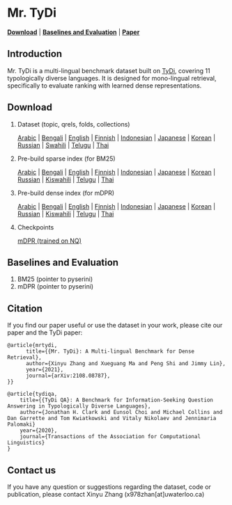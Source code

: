 # Mr. TyDi

[**Download**](#download) |
[**Baselines and Evaluation**](#baselines-and-evaluation) | 
[**Paper**](https://arxiv.org/abs/2108.08787)

## Introduction
Mr. TyDi is a multi-lingual benchmark dataset built on [TyDi](https://arxiv.org/abs/2003.05002), covering 11 typologically diverse languages.
It is designed for mono-lingual retrieval, specifically to evaluate ranking with learned dense representations.

## Download 

1. Dataset (topic, qrels, folds, collections)

      [Arabic](https://git.uwaterloo.ca/jimmylin/mr.tydi/-/raw/master/data/mrtydi-v1.0-arabic.tar.gz)
    | [Bengali](https://git.uwaterloo.ca/jimmylin/mr.tydi/-/raw/master/data/mrtydi-v1.0-bengali.tar.gz)
    | [English](https://git.uwaterloo.ca/jimmylin/mr.tydi/-/raw/master/data/mrtydi-v1.0-english.tar.gz)
    | [Finnish](https://git.uwaterloo.ca/jimmylin/mr.tydi/-/raw/master/data/mrtydi-v1.0-finnish.tar.gz)
    | [Indonesian](https://git.uwaterloo.ca/jimmylin/mr.tydi/-/raw/master/data/mrtydi-v1.0-indonesian.tar.gz)
    | [Japanese](https://git.uwaterloo.ca/jimmylin/mr.tydi/-/raw/master/data/mrtydi-v1.0-japanese.tar.gz)
    | [Korean](https://git.uwaterloo.ca/jimmylin/mr.tydi/-/raw/master/data/mrtydi-v1.0-korean.tar.gz)
    | [Russian](https://git.uwaterloo.ca/jimmylin/mr.tydi/-/raw/master/data/mrtydi-v1.0-russian.tar.gz)
    | [Swahili](https://git.uwaterloo.ca/jimmylin/mr.tydi/-/raw/master/data/mrtydi-v1.0-swahili.tar.gz)
    | [Telugu](https://git.uwaterloo.ca/jimmylin/mr.tydi/-/raw/master/data/mrtydi-v1.0-telugu.tar.gz)
    | [Thai](https://git.uwaterloo.ca/jimmylin/mr.tydi/-/raw/master/data/mrtydi-v1.0-thai.tar.gz)

2. Pre-build sparse index (for BM25)

      [Arabic]()
    | [Bengali]() 
    | [English]() 
    | [Finnish]()
    | [Indonesian]()
    | [Japanese]() 
    | [Korean]()
    | [Russian]() 
    | [Kiswahili]()
    | [Telugu]()
    | [Thai]()

3. Pre-build dense index (for mDPR)

      [Arabic]()
    | [Bengali]() 
    | [English]() 
    | [Finnish]()
    | [Indonesian]()
    | [Japanese]() 
    | [Korean]()
    | [Russian]() 
    | [Kiswahili]()
    | [Telugu]()
    | [Thai]()

4. Checkpoints

    [mDPR (trained on NQ)]()


## Baselines and Evaluation
1. BM25  (pointer to pyserini)
1. mDPR (pointer to pyserini)


## Citation
If you find our paper useful or use the dataset in your work, please cite our paper and the TyDi paper:
```
@article{mrtydi,
      title={{Mr. TyDi}: A Multi-lingual Benchmark for Dense Retrieval}, 
      author={Xinyu Zhang and Xueguang Ma and Peng Shi and Jimmy Lin},
      year={2021},
      journal={arXiv:2108.08787},
}}
```
```
@article{tydiqa,
    title={{TyDi QA}: A Benchmark for Information-Seeking Question Answering in Typologically Diverse Languages},
    author={Jonathan H. Clark and Eunsol Choi and Michael Collins and Dan Garrette and Tom Kwiatkowski and Vitaly Nikolaev and Jennimaria Palomaki}
    year={2020},
    journal={Transactions of the Association for Computational Linguistics}
}
```

## Contact us
If you have any question or suggestions regarding the dataset, code or publication, 
please contact Xinyu Zhang (x978zhan[at]uwaterloo.ca)